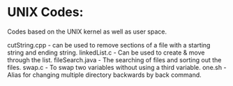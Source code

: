 UNIX Codes:
===========
Codes based on the UNIX kernel as well as user space.

cutString.cpp - can be used to remove sections of a file with a starting string and ending string.
linkedList.c - Can be used to create & move through the list.
fileSearch.java - The searching of files and sorting out the files.
swap.c - To swap two variables without using a third variable.
one.sh - Alias for changing multiple directory backwards by back command.
